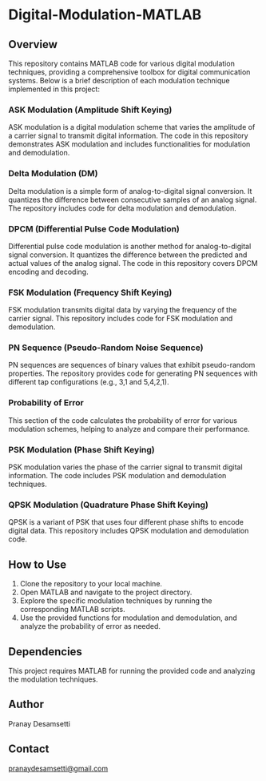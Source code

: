 # Digital-Modulation-MATLAB

## Overview
This repository contains MATLAB code for various digital modulation techniques, providing a comprehensive toolbox for digital communication systems. Below is a brief description of each modulation technique implemented in this project:

### ASK Modulation (Amplitude Shift Keying)
ASK modulation is a digital modulation scheme that varies the amplitude of a carrier signal to transmit digital information. The code in this repository demonstrates ASK modulation and includes functionalities for modulation and demodulation.

### Delta Modulation (DM)
Delta modulation is a simple form of analog-to-digital signal conversion. It quantizes the difference between consecutive samples of an analog signal. The repository includes code for delta modulation and demodulation.

### DPCM (Differential Pulse Code Modulation)
Differential pulse code modulation is another method for analog-to-digital signal conversion. It quantizes the difference between the predicted and actual values of the analog signal. The code in this repository covers DPCM encoding and decoding.

### FSK Modulation (Frequency Shift Keying)
FSK modulation transmits digital data by varying the frequency of the carrier signal. This repository includes code for FSK modulation and demodulation.

### PN Sequence (Pseudo-Random Noise Sequence)
PN sequences are sequences of binary values that exhibit pseudo-random properties. The repository provides code for generating PN sequences with different tap configurations (e.g., 3,1 and 5,4,2,1).

### Probability of Error
This section of the code calculates the probability of error for various modulation schemes, helping to analyze and compare their performance.

### PSK Modulation (Phase Shift Keying)
PSK modulation varies the phase of the carrier signal to transmit digital information. The code includes PSK modulation and demodulation techniques.

### QPSK Modulation (Quadrature Phase Shift Keying)
QPSK is a variant of PSK that uses four different phase shifts to encode digital data. This repository includes QPSK modulation and demodulation code.

## How to Use
1. Clone the repository to your local machine.
2. Open MATLAB and navigate to the project directory.
3. Explore the specific modulation techniques by running the corresponding MATLAB scripts.
4. Use the provided functions for modulation and demodulation, and analyze the probability of error as needed.

## Dependencies
This project requires MATLAB for running the provided code and analyzing the modulation techniques.

## Author
Pranay Desamsetti 

## Contact
pranaydesamsetti@gmail.com 

